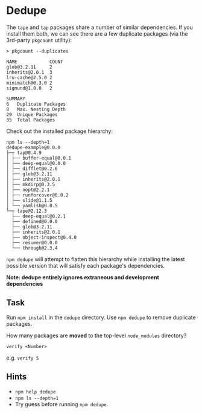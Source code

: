 # Dedupe

The `tape` and `tap` packages share a number of similar dependencies. If
you install them both, we can see there are a few duplicate packages
(via the 3rd-party `pkgcount` utility):

```
> pkgcount --duplicates

NAME            COUNT
glob@3.2.11     2
inherits@2.0.1  3
lru-cache@2.5.0 2
minimatch@0.3.0 2
sigmund@1.0.0   2

SUMMARY
6   Duplicate Packages
8   Max. Nesting Depth
29  Unique Packages
35  Total Packages
```

Check out the installed package hierarchy:

```
npm ls --depth=1
dedupe-example@0.0.0
├─┬ tap@0.4.9
│ ├── buffer-equal@0.0.1
│ ├── deep-equal@0.0.0
│ ├── difflet@0.2.6
│ ├── glob@3.2.11
│ ├── inherits@2.0.1
│ ├── mkdirp@0.3.5
│ ├── nopt@2.2.1
│ ├── runforcover@0.0.2
│ ├── slide@1.1.5
│ └── yamlish@0.0.5
└─┬ tape@2.12.3
  ├── deep-equal@0.2.1
  ├── defined@0.0.0
  ├── glob@3.2.11
  ├── inherits@2.0.1
  ├── object-inspect@0.4.0
  ├── resumer@0.0.0
  └── through@2.3.4
```

`npm dedupe` will attempt to flatten this hierarchy while installing the
latest possible version that will satisfy each package's dependencies.

**Note: dedupe entirely ignores extraneous and development dependencies**

## Task

Run `npm install` in the `dedupe` directory.
Use `npm dedupe` to remove duplicate packages.

How many packages are **moved** to the top-level `node_modules` directory?

```
verify <Number>
```

e.g. `verify 5`

## Hints

* `npm help dedupe`
* `npm ls --depth=1`
* Try guess before running `npm dedupe`.

